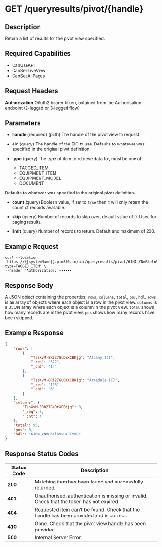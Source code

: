 # GET /queryresults/pivot/{handle}

## Description
Return a list of results for the pivot view specified.

## Required Capabilities
* CanUseAPI
* CanSeeLiveView
* CanSeeAllPages
## Request Headers

**Authorization** OAuth2 bearer token, obtained from the Authorisation endpoint (2-legged or 3-legged flow)

## Parameters
* **handle** (required) (path) The handle of the pivot view to request.

* **eic** (query) The handle of the EIC to use. Defaults to whatever was specified in the original pivot definition.

* **type** (query) The type of item to retrieve data for, must be one of:
    * TAGGED_ITEM
    * EQUIPMENT_ITEM
    * EQUIPMENT_MODEL
    * DOCUMENT

Defaults to whatever was specified in the original pivot definition.

* **count** (query) Boolean value, if set to `true` then it will only return the count of records available.

* **skip** (query) Number of records to skip over, default value of 0. Used for paging results.

* **limit** (query) Number of records to return. Default and maximum of 200.

## Example Request
```
curl --location 'https://{{systemName}}.pim360.io/api/queryresults/pivot/61N4_YNmRhelnVxHCFTtmQ?type=TAGGED_ITEM' \
--header 'Authorization: ••••••'
```

## Response Body
A JSON object containing the properties: `rows`, `columns`, `total`, `pos`, `hdl`. `rows` is an array of objects where each object is a row in the pivot view. `columns` is a JSON array where each object is a column in the pivot view. `total` shows how many records are in the pivot view. `pos` shows how many records have been skipped.

## Example Response
```JSON
{
    "rows": [
        {
            "TssXvM-8Rb27GuDrXCBKjg": "Albany (C)",
            "_req": "322",
            "_cnt": "14"
        },
        {
            "TssXvM-8Rb27GuDrXCBKjg": "Armadale (C)",
            "_req": "138",
            "_cnt": "6"
        }
    ],
    "columns": {
        "TssXvM-8Rb27GuDrXCBKjg": 0,
        "_req": 3,
        "_cnt": 4
    },
    "total": 95,
    "pos": 0,
    "hdl": "61N4_YNmRhelnVxHCFTtmQ"
}
```

## Response Status Codes
| Status Code | Description |
| -------- | ------- |
|**200** |Matching item has been found and successfully returned.|
|**401**| Unauthorised, authentication is missing or invalid. Check that the token has not expired.|
|**404**| Requested item can't be found. Check that the handle has been provided and is correct.|
|**410** |Gone. Check that the pivot view handle has been provided.|
|**500** |Internal Server Error.|


